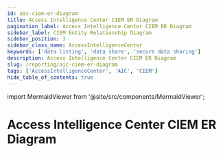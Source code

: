 ```yaml
---
id: aic-ciem-er-diagram
title: Access Intelligence Center CIEM ER Diagram
pagination_label: Access Intelligence Center CIEM ER Diagram
sidebar_label: CIEM Entity Relationship Diagram
sidebar_position: 3
sidebar_class_name: AccessIntelligenceCenter
keywords: ['data listing', 'data share', 'secure data sharing']
description: Access Intelligence Center CIEM ER Diagram
slug: /reporting/aic-ciem-er-diagram
tags: ['AccessIntelligenceCenter', 'AIC', 'CIEM']
hide_table_of_contents: true
---
```


import MermaidViewer from '@site/src/components/MermaidViewer';

# Access Intelligence Center CIEM ER Diagram

<!-- Identity Attributes are to be worked on later because there are no current default values -->

<MermaidViewer diagram='erDiagram
    "Entitlement Service Usage" {
        varchar ENTITLEMENT_VALUE "ISC entitlement value (usually cloud native id) associated with the access"
        varchar CIEM_KEY PK "composite key: CLOUD_PROVIDER-SERVICE-ENTITLEMENT_ACCOUNT_NATIVE_IDENTITY-CLOUD_SOURCE_NATIVE_ID-CLOUD_SUB_SOURCE_NATIVE_ID"
        varchar ACCESS_ASSIGNMENT_ID "Cloud native id of the access assignment object. AWS: <policy arn>|<statement id> GCP: <policy id>:<role id>, Azure: RoleAssignment, RoleAssignmentScheduleInstance (PIM) or RoleEligibilityScheduleInstance (PIM)"
        varchar ACCOUNT_CLOUD_NAME "Cloud provider associated with the account (AWS|GCP|Okta|Azure), note this will be different than CLOUD_PROVIDER in the case of federated access"
        varchar DISPLAY_NAME "Account display name"
        varchar ACCOUNT_EMAIL "Account email. Note: AWS IAM users will not have email"
        varchar ENTITLEMENT_ACCOUNT_NATIVE_ID "Account native id"
        varchar CLOUD_PROVIDER "Cloud provider of the service the account has access to (aws|gcp|azure)"
        varchar CLOUD_SOURCE_DISPLAY_NAME "Cloud native display name of the service source. AWS: Management account, Azure: Tenant, GCP: Org"
        varchar CLOUD_SOURCE_NATIVE_ID "Cloud native id of the service’s source"
        varchar CLOUD_SUB_SOURCE_DISPLAY_NAME "Cloud native display name of the service sub-source (if applicable). AWS: managed account, Azure: subscription, GCP: project"
        varchar CLOUD_SUB_SOURCE_NATIVE_ID "Cloud native id of the service’s sub-source (if applicable)"
        varchar SERVICE "Cloud service for which usage is being determined"
        varchar SOURCE_NAME "ISC source name associated with the cloud service"
        array ENTITLEMENT_USAGE "aggregated usage across all accounts and services for the ENTITLEMENT_VALUE"
    }
    "Resource Access" {
        varchar CIEM_KEY PK "composite key: CLOUD_PROVIDER-SERVICE-ENTITLEMENT_ACCOUNT_NATIVE_IDENTITY-CLOUD_SOURCE_NATIVE_ID-CLOUD_SUB_SOURCE_NATIVE_ID"
        varchar ACCOUNT_NATIVE_IDENTITY "Account native id"
        varchar ACCESS_LEVEL "The access level(s) the account has to the resource (Read, Write, Admin)"
        varchar ACCOUNT_SOURCE_TYPE "Cloud provider of the account GCP|AWS|Azure|Okta"
        varchar RESOURCE_ACCESS_CLOUD_PROVIDER "Cloud provider of the resource (gcp|aws|azure)"
        varchar RESOURCE_ACCESS_CLOUD_SOURCE_NATIVE_ID "cloud sub-source native id of the resource’s source (if applicable)"
        varchar RESOURCE_ACCESS_CLOUD_SOURCE_SUB_NATIVE_ID "Cloud provider of the service the account has access to (aws|gcp|azure)"
        varchar RESOURCE_ACCOUNT_NAME "Cloud native display name of the resource source. AWS: account name, Azure: subscription name, GCP: project name"
        varchar RESOURCE_ID "Cloud native id of the resource"
        varchar RESOURCE_NAME "Human readable name of resource (if exists)"
        varchar RESOURCE_TYPE "Resource type, derived from the cloud api response types"
        varchar RESOURCE_ACCESS_SERVICE "Cloud service associated with the resource"
        varchar RESOURCE_ACCESS_SOURCE_NAME "ISC source name associated with the resource"
    }
    ENTITLEMENT {
        varchar ENTITLEMENT_VALUE "ISC entitlement value (usually cloud native id) associated with the access"
        varchar _PK_ PK "Primary key, constructed as tenantID concatted with entitlement UUID"
        varchar ENTITLEMENT_ATTRIBUTE "Entitlement type as determined by ISC sources"
        varchar ENTITLEMENT_DISPLAY_NAME "Human readable name of the entitlement as constructed by ISC"
        timestamp ENTITLEMENT_SYNC_DATE "Timestamp of latest sync of entitlement to source tables"
    }
    IDENTITY {
        varchar IDENTITY_ID PK "Unique identifier of the identity"
        timestamp IDENTITY_CREATED "Identity created date in ISC"
        timestamp IDENTITY_UPDATED "Identity modified date in ISC"
        varchar IDENTITY_NAME "Name of the identity"
        varchar IDENTITY_DISPLAY_NAME "User friendly label for the identity; usually First Name Last Name"
        varchar IDENTITY_MANAGERS_NAME "Managers name for the identity"
        varchar IDENTITY_EMAIL "Email of the identity"
        varchar LIFECYCLE_STATE "Lifecycle state of the identity"
        varchar IDENTITY_JOB_TITLE "Job title of the identity"
        varchar IDENTITY_LOCATION "Location of the identity"
        varchar IDENTITY_LOCATION_CODE "Location code of the identity"
        varchar IDENTITY_DEPARTMENT "Department of identity"
        timestamp IDENTITY_SYNC_DATE "Timestamp of latest sync of identity to source tables"
    }
    ACCOUNT {
        varchar ACCOUNT_NATIVE_IDENTITY "Cloud native id of account"
        varchar IDENTITY_ID "ISC unique identifier of the identity correlated with the account (null if uncorrelated)"
        varchar ACCOUNT_ID PK "ISC unique identifier of account"
        varchar ACCOUNT_NAME "Name of account as configured in ISC"
        varchar ACCOUNT_CREATED_DATE "Account creation date (ingestion/creation in ISC)"
        varchar ACCOUNT_UPDATED_DATE "Account update date (updated in ISC)"
        varchar ACCOUNT_DISPLAY_NAME "Display name of account as configured in ISC"
        varchar ACCOUNT_STATUS "Status of account (enabled|disabled|locked)"
        varchar ACCOUNT_SYNC_DATE "Timestamp of latest sync of record to source tables"
    }
    IDENTITY ||--o{ ACCOUNT : "associated to"
    ACCOUNT ||--o{ "Resource Access" : "associated to"
    "Resource Access" }o--o{ "Entitlement Service Usage": "associated to"
    "Entitlement Service Usage" }o--|| ENTITLEMENT : "associated to"'></MermaidViewer>
